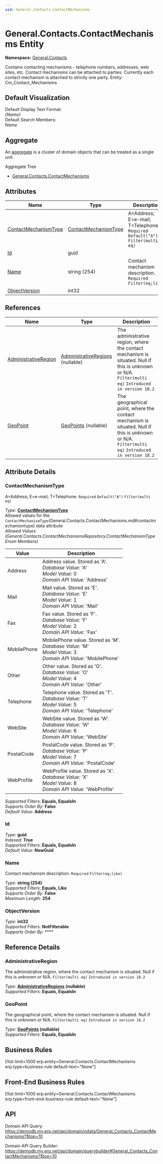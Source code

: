 ```yaml
---
uid: General.Contacts.ContactMechanisms
---
```

# General.Contacts.ContactMechanisms Entity

**Namespace:** [General.Contacts](General.Contacts.md)  

Contains contacting mechanisms - telephone numbers, addresses, web sites, etc. Contact mechanisms can be attached to parties. Currently each contact mechanism is attached to strictly one party. Entity: Cm_Contact_Mechanisms

## Default Visualization
Default Display Text Format:  
_{Name}_  
Default Search Members:  
_Name_  

## Aggregate
An [aggregate](https://docs.erp.net/tech/advanced/concepts/aggregates.html) is a cluster of domain objects that can be treated as a single unit.  

Aggregate Tree  
* [General.Contacts.ContactMechanisms](General.Contacts.ContactMechanisms.md)  

## Attributes

| Name | Type | Description |
| ---- | ---- | --- |
| [ContactMechanismType](General.Contacts.ContactMechanisms.md#contactmechanismtype) | [ContactMechanismType](General.Contacts.ContactMechanisms.md#contactmechanismtype) | A=Address; E=e-mail; T=Telephone. `Required` `Default("A")` `Filter(multi eq)` 
| [Id](General.Contacts.ContactMechanisms.md#id) | guid |  
| [Name](General.Contacts.ContactMechanisms.md#name) | string (254) | Contact mechanism description. `Required` `Filter(eq;like)` 
| [ObjectVersion](General.Contacts.ContactMechanisms.md#objectversion) | int32 |  

## References

| Name | Type | Description |
| ---- | ---- | --- |
| [AdministrativeRegion](General.Contacts.ContactMechanisms.md#administrativeregion) | [AdministrativeRegions](General.Geography.AdministrativeRegions.md) (nullable) | The administrative region, where the contact mechanism is situated. Null if this is unknown or N/A. `Filter(multi eq)` `Introduced in version 18.2` |
| [GeoPoint](General.Contacts.ContactMechanisms.md#geopoint) | [GeoPoints](General.Geography.GeoPoints.md) (nullable) | The geographical point, where the contact mechanism is situated. Null if this is unknown or N/A. `Filter(multi eq)` `Introduced in version 18.2` |


## Attribute Details

### ContactMechanismType

A=Address; E=e-mail; T=Telephone. `Required` `Default("A")` `Filter(multi eq)`

_Type_: **[ContactMechanismType](General.Contacts.ContactMechanisms.md#contactmechanismtype)**  
Allowed values for the `ContactMechanismType`(General.Contacts.ContactMechanisms.md#contactmechanismtype) data attribute  
_Allowed Values (General.Contacts.ContactMechanismsRepository.ContactMechanismType Enum Members)_  

| Value | Description |
| ---- | --- |
| Address | Address value. Stored as 'A'. <br /> _Database Value:_ 'A' <br /> _Model Value:_ 0 <br /> _Domain API Value:_ 'Address' |
| Mail | Mail value. Stored as 'E'. <br /> _Database Value:_ 'E' <br /> _Model Value:_ 1 <br /> _Domain API Value:_ 'Mail' |
| Fax | Fax value. Stored as 'F'. <br /> _Database Value:_ 'F' <br /> _Model Value:_ 2 <br /> _Domain API Value:_ 'Fax' |
| MobilePhone | MobilePhone value. Stored as 'M'. <br /> _Database Value:_ 'M' <br /> _Model Value:_ 3 <br /> _Domain API Value:_ 'MobilePhone' |
| Other | Other value. Stored as 'O'. <br /> _Database Value:_ 'O' <br /> _Model Value:_ 4 <br /> _Domain API Value:_ 'Other' |
| Telephone | Telephone value. Stored as 'T'. <br /> _Database Value:_ 'T' <br /> _Model Value:_ 5 <br /> _Domain API Value:_ 'Telephone' |
| WebSite | WebSite value. Stored as 'W'. <br /> _Database Value:_ 'W' <br /> _Model Value:_ 6 <br /> _Domain API Value:_ 'WebSite' |
| PostalCode | PostalCode value. Stored as 'P'. <br /> _Database Value:_ 'P' <br /> _Model Value:_ 7 <br /> _Domain API Value:_ 'PostalCode' |
| WebProfile | WebProfile value. Stored as 'X'. <br /> _Database Value:_ 'X' <br /> _Model Value:_ 8 <br /> _Domain API Value:_ 'WebProfile' |

_Supported Filters_: **Equals, EqualsIn**  
_Supports Order By_: **False**  
_Default Value_: **Address**  

### Id

_Type_: **guid**  
_Indexed_: **True**  
_Supported Filters_: **Equals, EqualsIn**  
_Default Value_: **NewGuid**  

### Name

Contact mechanism description. `Required` `Filter(eq;like)`

_Type_: **string (254)**  
_Supported Filters_: **Equals, Like**  
_Supports Order By_: **False**  
_Maximum Length_: **254**  

### ObjectVersion

_Type_: **int32**  
_Supported Filters_: **NotFilterable**  
_Supports Order By_: ****  


## Reference Details

### AdministrativeRegion

The administrative region, where the contact mechanism is situated. Null if this is unknown or N/A. `Filter(multi eq)` `Introduced in version 18.2`

_Type_: **[AdministrativeRegions](General.Geography.AdministrativeRegions.md) (nullable)**  
_Supported Filters_: **Equals, EqualsIn**  

### GeoPoint

The geographical point, where the contact mechanism is situated. Null if this is unknown or N/A. `Filter(multi eq)` `Introduced in version 18.2`

_Type_: **[GeoPoints](General.Geography.GeoPoints.md) (nullable)**  
_Supported Filters_: **Equals, EqualsIn**  



## Business Rules

[!list limit=1000 erp.entity=General.Contacts.ContactMechanisms erp.type=business-rule default-text="None"]

## Front-End Business Rules

[!list limit=1000 erp.entity=General.Contacts.ContactMechanisms erp.type=front-end-business-rule default-text="None"]

## API

Domain API Query:
<https://demodb.my.erp.net/api/domain/odata/General_Contacts_ContactMechanisms?$top=10>

Domain API Query Builder:
<https://demodb.my.erp.net/api/domain/querybuilder#General_Contacts_ContactMechanisms?$top=10>

